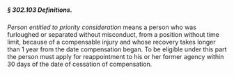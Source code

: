 ##### § 302.103 Definitions. #####

*Person entitled to priority consideration* means a person who was furloughed or separated without misconduct, from a position without time limit, because of a compensable injury and whose recovery takes longer than 1 year from the date compensation began. To be eligible under this part the person must apply for reappointment to his or her former agency within 30 days of the date of cessation of compensation.